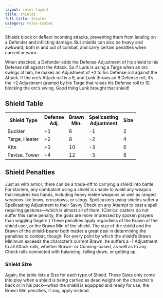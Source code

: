```yaml
---
layout: rules-layout
title: shields
full-title: Shields
category: rules-Combat
---
```


Shields block or deflect incoming attacks, preventing them from landing on a Defender and inflicting damage. But shields can also be heavy and awkward, both in and out of combat, and carry certain penalties when carried or worn.

When attacked, a Defender adds the Defense Adjustment of his shield to his Defense roll against the Attack. So if Lunk is using a Targe when an orc swings at him, he makes an Adjustment of +2 to his Defense roll against the Attack. If the orc’s Attack roll is a 9, and Lunk throws an 8 Defense roll, it’s the +2 Adjustment granted by his Targe that raises his Defense roll to 10, blocking the orc’s swing. Good thing Lunk brought that shield!

## Shield Table
<table>
  <tr>
    <th>Shield Type</th>
    <th>Defense<br>Adj.</th>
    <th>Brawn<br>Min.</th>
    <th>Spellcasting<br>Adjustment</th>
    <th>Size</th>
  </tr>
  <tr>
    <td>Buckler</td>
    <td>+1</td>
    <td>6</td>
    <td>-1</td>
    <td>2</td>
  </tr>
  <tr>
    <td>Targe, Heater</td>
    <td>+2</td>
    <td>8</td>
    <td>-2</td>
    <td>4</td>
  </tr>
  <tr>
    <td>Kite</td>
    <td>+3</td>
    <td>10</td>
    <td>-3</td>
    <td>6</td>
  </tr>
  <tr>
    <td>Pavise, Tower</td>
    <td>+4</td>
    <td>12</td>
    <td>-3</td>
    <td>8</td>
  </tr>
</table>

## Shield Penalties
Just as with armor, there can be a trade-off to carrying a shield into battle. For starters, any combatant using a shield is unable to wield any weapon that requires two hands, including heavy melee weapons as well as ranged weapons like bows, crossbows, or slings. Spellcasters using shields suffer a Spellcasting Adjustment to their Savvy Check on any Attempt to cast a spell requiring gestures—which is almost all of them. (Clerical casters do not suffer this same penalty; the gods are more impressed by spoken prayers than wiggling fingers.) These penalties apply regardless of the Brawn of the shield user, or the Brawn Min of the shield.
The size of the shield and the Brawn of the shield-bearer both matter a great deal in determining the penalties to combat, though. For every point by which the shield’s Brawn Minimum exceeds the character’s current Brawn, he suffers a -1 Adjustment to all Attack rolls, whether Brawn- or Cunning-based, as well as to any Check rolls connected with balancing, falling down, or getting up.

### Shield Size
Again, the table lists a Size for each type of Shield. These Sizes only come into play when a shield is being carried as dead weight on the character's back or in his pack&mdash;when the shield is equipped and ready for use, the Brawn Min penalties, if any, apply instead.


